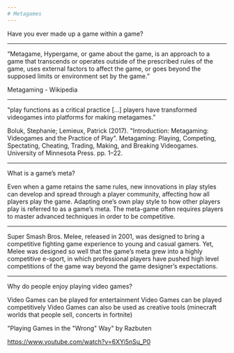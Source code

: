 ```yaml
---
# Metagames
---
```


Have you ever made up a game within a game?

---

“Metagame, Hypergame, or game about the game, is an approach to a game that transcends or operates outside of the prescribed rules of the game, uses external factors to affect the game, or goes beyond the supposed limits or environment set by the game.”

Metagaming - Wikipedia

---

“play functions as a critical practice [...] players have transformed videogames into platforms for making metagames.”

Boluk, Stephanie; Lemieux, Patrick (2017). "Introduction: Metagaming: Videogames and the Practice of Play". Metagaming: Playing, Competing, Spectating, Cheating, Trading, Making, and Breaking Videogames. University of Minnesota Press. pp. 1–22.

---

What is a game’s meta?

Even when a game retains the same rules, new innovations in play styles can develop and spread through a player community, affecting how all players play the game. Adapting one’s own play style to how other players play is referred to as a game’s meta. The meta-game often requires players to master advanced techniques in order to be competitive.

---

Super Smash Bros. Melee, released in 2001, was designed to bring a competitive fighting game experience to young and casual gamers. Yet, Melee was designed so well that the game’s meta grew into a highly competitive e-sport, in which professional players have pushed high level competitions of the game way beyond the game designer’s expectations.

---

Why do people enjoy playing video games?

Video Games can be played for entertainment
Video Games can be played competitively
Video Games can also be used as creative tools (minecraft worlds that people sell, concerts in fortnite)

"Playing Games in the "Wrong" Way" by Razbuten

<https://www.youtube.com/watch?v=6XYi5nSu_P0>
